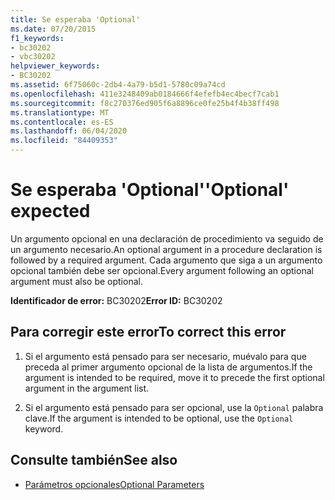 ```yaml
---
title: Se esperaba 'Optional'
ms.date: 07/20/2015
f1_keywords:
- bc30202
- vbc30202
helpviewer_keywords:
- BC30202
ms.assetid: 6f75060c-2db4-4a79-b5d1-5780c09a74cd
ms.openlocfilehash: 411e3248409ab0184666f4efefb4ec4becf7cab1
ms.sourcegitcommit: f8c270376ed905f6a8896ce0fe25b4f4b38ff498
ms.translationtype: MT
ms.contentlocale: es-ES
ms.lasthandoff: 06/04/2020
ms.locfileid: "84409353"
---
```

# <a name="optional-expected"></a><span data-ttu-id="b11db-102">Se esperaba 'Optional'</span><span class="sxs-lookup"><span data-stu-id="b11db-102">'Optional' expected</span></span>
<span data-ttu-id="b11db-103">Un argumento opcional en una declaración de procedimiento va seguido de un argumento necesario.</span><span class="sxs-lookup"><span data-stu-id="b11db-103">An optional argument in a procedure declaration is followed by a required argument.</span></span> <span data-ttu-id="b11db-104">Cada argumento que siga a un argumento opcional también debe ser opcional.</span><span class="sxs-lookup"><span data-stu-id="b11db-104">Every argument following an optional argument must also be optional.</span></span>  
  
 <span data-ttu-id="b11db-105">**Identificador de error:** BC30202</span><span class="sxs-lookup"><span data-stu-id="b11db-105">**Error ID:** BC30202</span></span>  
  
## <a name="to-correct-this-error"></a><span data-ttu-id="b11db-106">Para corregir este error</span><span class="sxs-lookup"><span data-stu-id="b11db-106">To correct this error</span></span>  
  
1. <span data-ttu-id="b11db-107">Si el argumento está pensado para ser necesario, muévalo para que preceda al primer argumento opcional de la lista de argumentos.</span><span class="sxs-lookup"><span data-stu-id="b11db-107">If the argument is intended to be required, move it to precede the first optional argument in the argument list.</span></span>  
  
2. <span data-ttu-id="b11db-108">Si el argumento está pensado para ser opcional, use la `Optional` palabra clave.</span><span class="sxs-lookup"><span data-stu-id="b11db-108">If the argument is intended to be optional, use the `Optional` keyword.</span></span>  
  
## <a name="see-also"></a><span data-ttu-id="b11db-109">Consulte también</span><span class="sxs-lookup"><span data-stu-id="b11db-109">See also</span></span>

- [<span data-ttu-id="b11db-110">Parámetros opcionales</span><span class="sxs-lookup"><span data-stu-id="b11db-110">Optional Parameters</span></span>](../../programming-guide/language-features/procedures/optional-parameters.md)
